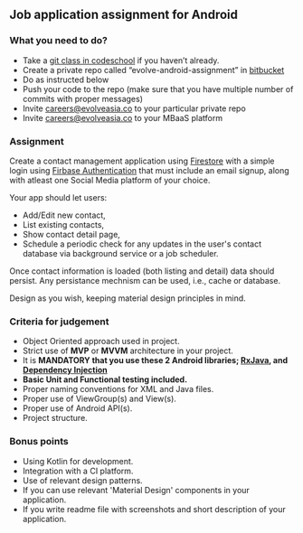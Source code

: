 ## Job application assignment for Android

### What you need to do?

* Take a [git class in codeschool](https://www.codeschool.com/courses/try-git) if you haven’t already.
* Create a private repo called “evolve-android-assignment” in [bitbucket](https://bitbucket.org)
* Do as instructed below
* Push your code to the repo (make sure that you have multiple number of commits with proper messages) 
* Invite careers@evolveasia.co to your particular private repo
* Invite careers@evolveasia.co to your MBaaS platform

### Assignment

Create a contact management application using [Firestore](https://firebase.google.com/docs/firestore/) with a simple login using [Firbase Authentication](https://firebase.google.com/docs/auth/) that must include an email signup, along with atleast one Social Media platform of your choice. 

Your app should let users:
* Add/Edit new contact, 
* List existing contacts,
* Show contact detail page,
* Schedule a periodic check for any updates in the user's contact database via background service or a job scheduler.

Once contact information is loaded (both listing and detail) data should persist. Any persistance mechnism can be used, i.e., cache or database.

Design as you wish, keeping material design principles in mind.

### Criteria for judgement

* Object Oriented approach used in project.
* Strict use of **MVP** or **MVVM** architecture in your project.
* It is **MANDATORY that you use these 2 Android libraries; [RxJava](https://github.com/ReactiveX/RxJava), and [Dependency Injection](https://google.github.io/dagger/)**
* **Basic Unit and Functional testing included.**
* Proper naming conventions for XML and Java files.
* Proper use of ViewGroup(s) and View(s).
* Proper use of Android API(s).
* Project structure.


### Bonus points

* Using Kotlin for development.
* Integration with a CI platform.
* Use of relevant design patterns.
* If you can use relevant 'Material Design' components in your application.
* If you write readme file with screenshots and short description of your application.
